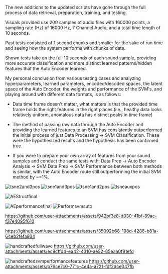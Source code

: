 The new additions to the updated scripts have gone through the 
full process of data retrieval, preparation, training, and testing.

Visuals provided use 200 samples of audio files with 
160000 points, a sampling rate (Hz) of 16000 Hz, 7 Channel Audio,
and a total time length of 10 seconds.

Past tests consisted of 1 second chunks and smaller for the sake
of run time and seeing how the system performs with
chunks of data.

Shown tests take on the full 10 seconds of each sound sample,
providing more accurate classification and more distinct
learned patterns/hidden features that the Auto Encoder learned.

My personal conclusion from various testing cases and analyzing 
hyperparameters, learned parameters, encoded/decoded spaces,
the latent space of the Auto Encoder, the weights and performance of the SVM's,
and playing around with different data formats, is as follows:

- Data time frame doesn't matter, what matters is that the provided 
time frame holds the right features in the right places
(i.e., healthy data looks relatively uniform, 
anomalous data has distinct peaks in time frame)

- The method of passing raw data through the Auto Encoder
and providing the learned features to an SVM has consistently
outperformed the initial process of just 
Data Processing -> SVM Classification. These were the 
hypothesized results and the hypothesis has been confirmed
true.

- If you were to prepare your own array of features from 
your sound samples and conduct the same tests with:
Data Prep -> Auto Encoder Analysis -> SVM
Data Prep -> SVM
Performance between both methods is similar, with 
the Auto Encoder route still outperforming the
initial SVM method by ~=1%.

![tsne2and3pos](https://github.com/user-attachments/assets/c85ef479-62e0-4b9d-83db-eba8cc332149)
![tsne1and3pos](https://github.com/user-attachments/assets/907265ca-43b2-4c3b-a367-4db1a372b6f6)
![tsne1and2pos](https://github.com/user-attachments/assets/b95045c0-0f8c-4406-8c3b-942de30bcc8d)
![tsneauxpos](https://github.com/user-attachments/assets/263d299a-e491-400a-92ba-1e1b69dafc0a)

![AEStructfinal](https://github.com/user-attachments/assets/7c8c81ba-e0ee-4088-8565-65c922f64643)

![AEperformancefinal](https://github.com/user-attachments/assets/20c2d5d6-fa3a-45f0-b6b8-646eba65e39d)
![Performsvmauto](https://github.com/user-attachments/assets/9e56b479-39e1-471d-a80a-ce640047c7ba)


https://github.com/user-attachments/assets/942bf3e8-d030-41bf-89ac-f37e4095f610

https://github.com/user-attachments/assets/35092b68-198d-4286-b81a-64eb2fefa934



![handcraftedfullwave](https://github.com/user-attachments/assets/f10cd2b8-d96e-4588-b825-b54f729c53d7)
https://github.com/user-attachments/assets/ec9cffd4-ea42-4310-ae52-65eaa0f91efd

![handcraftedsvmperformancefeatures](https://github.com/user-attachments/assets/f8c5cef3-c270-4ab6-b719-c46b5b24dbac)
https://github.com/user-attachments/assets/b76ce7c0-771c-4e4a-a721-fdf2dce047fb


